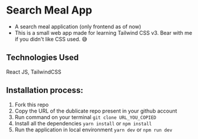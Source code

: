 # Search Meal App

- A search meal application (only frontend as of now)
- This is a small web app made for learning Tailwind CSS v3. Bear with me if you didn't like CSS used. 😅

## Technologies Used

React JS, TailwindCSS

## Installation process:

1. Fork this repo
2. Copy the URL of the dublicate repo present in your github account
3. Run command on your terminal `git clone URL_YOU_COPIED`
4. Install all the dependencies `yarn install` or `npm install`
5. Run the application in local environment `yarn dev` or `npm run dev`
